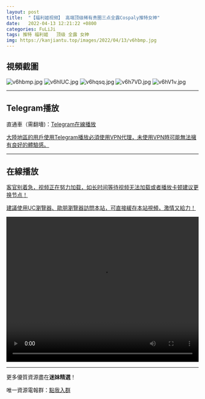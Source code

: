 ```yaml
---
layout: post
title:  "【福利姬视频】 高端顶级稀有贵圈三点全露Cospaly推特女神"
date:   2022-04-13 12:21:22 +0800
categories: FuLiJi
tags: 推特 福利姬   顶级 全露 女神
img: https://kanjiantu.top/images/2022/04/13/v6hbmp.jpg
---
```



## 視頻截圖

![v6hbmp.jpg](https://kanjiantu.top/images/2022/04/13/v6hbmp.jpg)
![v6hIUC.jpg](https://kanjiantu.top/images/2022/04/13/v6hIUC.jpg)
![v6hqsq.jpg](https://kanjiantu.top/images/2022/04/13/v6hqsq.jpg)
![v6h7VD.jpg](https://kanjiantu.top/images/2022/04/13/v6h7VD.jpg)
![v6hV1v.jpg](https://kanjiantu.top/images/2022/04/13/v6hV1v.jpg)

* * *
## Telegram播放

直通車（需翻墻)：[Telegram在線播放](https://t.me/mimeijingxuan/683)


<u>大陸地區的用戶使用Telegram播放必須使用VPN代理，未使用VPN時可能無法擁有良好的體驗感。</u> 
* * *
## 在線播放
<u>客官别着急，视频正在努力加载，如长时间等待视频无法加载或者播放卡顿建议更换节点！</u>

<u>建議使用UC瀏覽器、歐朋瀏覽器訪問本站，可直接緩存本站視頻，激情又給力！</u>
<center><video src="https://cdn.publer.io/uploads/videos/6251fb82db279740e76d8c76/f5d2289145b890680ab887d1b551648b.mp4" width="100%" height="380px" controls="controls"></video></center>

* * *
更多優質資源盡在**迷妹精選**！

唯一資源電報群：[點我入群](https://t.me/mimeijingxuan)


